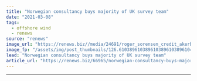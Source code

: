 ```yaml
---
title: "Norwegian consultancy buys majority of UK survey team"
date: "2021-03-08"
tags: 
  - offshore wind
  - renews
source: "renews"
image_url: "https://renews.biz//media/24691/roger_sorensen_credit_akerbla.jpeg?mode=crop&width=770&heightratio=0.6103896103896103896103896104&slimmage=true"
image_fp: "/assets/img/post_thumbnails/126.6103896103896103896103896104&slimmage=true"
lead: "Norwegian consultancy buys majority of UK survey team"
article_url: "https://renews.biz/66965/norwegian-consultancy-buys-majority-of-uk-survey-team/"
---
```


---
